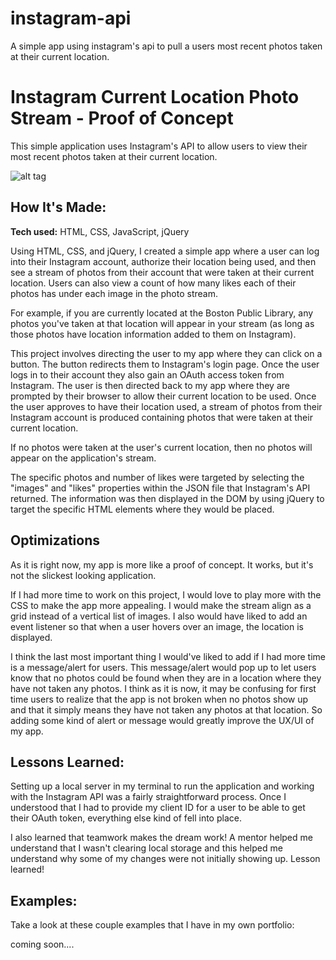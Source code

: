 # instagram-api
A simple app using instagram's api to pull a users most recent photos taken at their current location.





# Instagram Current Location Photo Stream - Proof of Concept
This simple application uses Instagram's API to allow users to view their most recent photos taken at their current location.

<!-- **Link to project:** http://recruiters-love-seeing-live-demos.com/ -->

![alt tag](http://insta-api-preview.png)

## How It's Made:

**Tech used:** HTML, CSS, JavaScript, jQuery

Using HTML, CSS, and jQuery, I created a simple app where a user can log into their Instagram account, authorize their location being used, and then see a stream of photos from their account that were taken at their current location. Users can also view a count of how many likes each of their photos has under each image in the photo stream.

For example, if you are currently located at the Boston Public Library, any photos you've taken at that location will appear in your stream (as long as those photos have location information added to them on Instagram).

This project involves directing the user to my app where they can click on a button. The button redirects them to Instagram's login page. Once the user logs in to their account they also gain an OAuth access token from Instagram. The user is then directed back to my app where they are prompted by their browser to allow their current location to be used. Once the user approves to have their location used, a stream of photos from their Instagram account is produced containing photos that were taken at their current location.

If no photos were taken at the user's current location, then no photos will appear on the application's stream.

The specific photos and number of likes were targeted by selecting the "images" and "likes" properties within the JSON file that Instagram's API returned. The information was then displayed in the DOM by using jQuery to target the specific HTML elements where they would be placed.

## Optimizations
As it is right now, my app is more like a proof of concept. It works, but it's not the slickest looking application.

If I had more time to work on this project, I would love to play more with the CSS to make the app more appealing. I would make the stream align as a grid instead of a vertical list of images. I also would have liked to add an event listener so that when a user hovers over an image, the location is displayed.

I think the last most important thing I would've liked to add if I had more time is a message/alert for users.  This message/alert would pop up to let users know that no photos could be found when they are in a location where they have not taken any photos. I think as it is now, it may be confusing for first time users to realize that the app is not broken when no photos show up and that it simply means they have not taken any photos at that location. So adding some kind of alert or message would greatly improve the UX/UI of my app.


## Lessons Learned:

Setting up a local server in my terminal to run the application and working with the Instagram API was a fairly straightforward process. Once I understood that I had to provide my client ID for a user to be able to get their OAuth token, everything else kind of fell into place.

I also learned that teamwork makes the dream work! A mentor helped me understand that I wasn't clearing local storage and this helped me understand why some of my changes were not initially showing up. Lesson learned!

## Examples:
Take a look at these couple examples that I have in my own portfolio:

coming soon....
